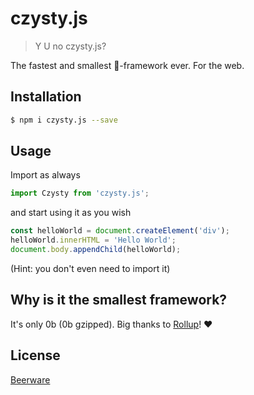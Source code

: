 # czysty.js

> Y U no czysty.js?

The fastest and smallest 🚀-framework ever. For the web.

## Installation

```sh
$ npm i czysty.js --save
```

## Usage

Import as always

```js
import Czysty from 'czysty.js';
```

and start using it as you wish

```js
const helloWorld = document.createElement('div');
helloWorld.innerHTML = 'Hello World';
document.body.appendChild(helloWorld);
```

(Hint: you don't even need to import it)

## Why is it the smallest framework?

It's only 0b (0b gzipped). Big thanks to [Rollup](https://rollupjs.org)! ♥️

## License
[Beerware](https://en.wikipedia.org/wiki/Beerware)
